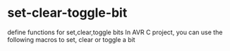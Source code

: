 # set-clear-toggle-bit
define functions for set,clear,toggle bits
In AVR C project, you can use the following macros to set, clear or toggle a bit
